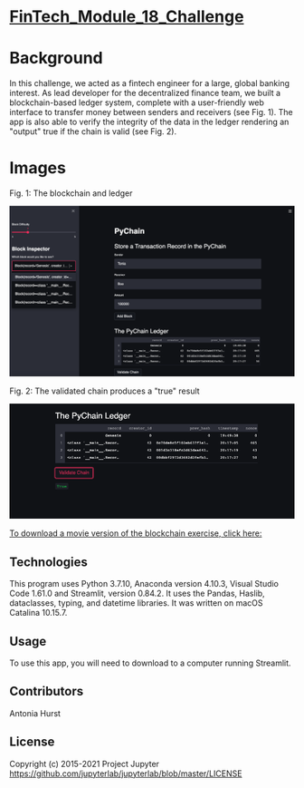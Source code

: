 # [FinTech_Module_18_Challenge](https://github.com/toniahurst/FinTech_Module_18_Challenge)

# Background

In this challenge, we acted as a fintech engineer for a large, global banking interest. As lead developer for the decentralized finance team, we built a blockchain-based ledger system, complete with a user-friendly web interface to transfer money between senders and receivers (see Fig. 1). The app is also able to verify the integrity of the data in the ledger rendering an "output" true if the chain is valid (see Fig. 2).


# Images
Fig. 1: The blockchain and ledger

![Fig 1 - The blockchain and ledger](https://github.com/toniahurst/FinTech_Module_18_Challenge/blob/main/Mod_18_Fig_1.png)


Fig. 2: The validated chain produces a "true" result

![Fig 2 - The validated chain produces a "true" result](https://github.com/toniahurst/FinTech_Module_18_Challenge/blob/main/Mod_18_Fig_2.png)

[To download a movie version of the blockchain exercise, click here:](https://github.com/toniahurst/FinTech_Module_18_Challenge/blob/main/Screen%20Recording%202021-11-01%20at%201.16.25%20PM.mov)

## Technologies

This program uses Python 3.7.10, Anaconda version 4.10.3, Visual Studio Code 1.61.0 and Streamlit, version 0.84.2. It uses the Pandas, Haslib, dataclasses, typing, and datetime libraries. It was written on macOS Catalina 10.15.7.

## Usage
To use this app, you will need to download to a computer running Streamlit. 

## Contributors

Antonia Hurst

## License
Copyright (c) 2015-2021 Project Jupyter https://github.com/jupyterlab/jupyterlab/blob/master/LICENSE



